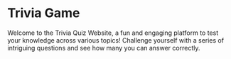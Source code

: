 # Trivia Game
 Welcome to the Trivia Quiz Website, a fun and engaging platform to test your knowledge across various topics! Challenge yourself with a series of intriguing questions and see how many you can answer correctly.
